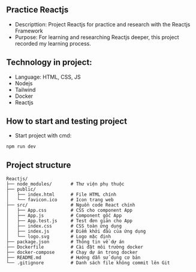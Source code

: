 ## Practice Reactjs
- Descripttion: Project Reactjs for practice and research with the Reactjs Framework
- Purpose: For learning and researching Reactjs deeper, this project recorded my learning process.

## Technology in project:
- Language: HTML, CSS, JS
- Nodejs
- Tailwind
- Docker
- Reactjs

## How to start and testing project
- Start project with cmd: 
```
npm run dev
```

## Project structure
```
Reactjs/
├── node_modules/       # Thư viện phụ thuộc
├── public/
│   ├── index.html      # File HTML chính
│   └── favicon.ico     # Icon trang web
├── src/                # Nguồn code React chính
│   ├── App.css         # CSS cho component App
│   ├── App.js          # Component gốc App
│   ├── App.test.js     # Test đơn giản cho App
│   ├── index.css       # CSS toàn ứng dụng
│   ├── index.js        # Điểm khởi đầu của ứng dụng
│   └── logo.svg        # Logo mặc định
├── package.json        # Thông tin về dự án
├── Dockerfile          # Cài đặt môi trường docker
├── docker-compose      # Chạy dự án trong docker
├── README.md           # Hướng dẫn sử dụng cơ bản
└── .gitignore          # Danh sách file không commit lên Git
```